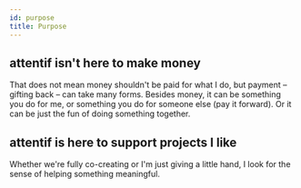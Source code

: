```yaml
---
id: purpose
title: Purpose
---
```


## <span class="attentif">attentif</span> isn't here to make money
That does not mean money shouldn't be paid for what I do, but payment – gifting back – can take many forms. Besides money, it can be something you do for me, or something you do for someone else (pay it forward). Or it can be just the fun of doing something together.

## <span class="attentif">attentif</span> is here to support projects I like
Whether we're fully co-creating or I'm just giving a little hand, I look for the sense of helping something meaningful.
